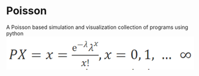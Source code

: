 # Poisson
A Poisson based simulation and visualization collection of programs using python
<img src="/img/poisson1.png" title="ceviche" alt="ceviche">
